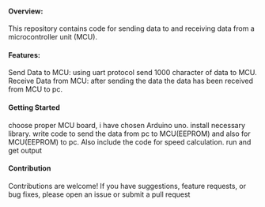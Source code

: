 #### Overview:
This repository contains code for sending data to and receiving data from a microcontroller unit (MCU).

#### Features:
Send Data to MCU: using uart protocol send 1000 character of data to MCU.
Receive Data from MCU: after sending the data the data has been received from MCU to pc.

#### Getting Started
  choose proper MCU board, i have chosen Arduino uno.
  install necessary library.
  write code to send the data from pc to MCU(EEPROM) and also for MCU(EEPROM) to pc.
  Also include the code for speed calculation.
  run and get output 

#### Contribution
Contributions are welcome! If you have suggestions, feature requests, or bug fixes, please open an issue or submit a pull request  
